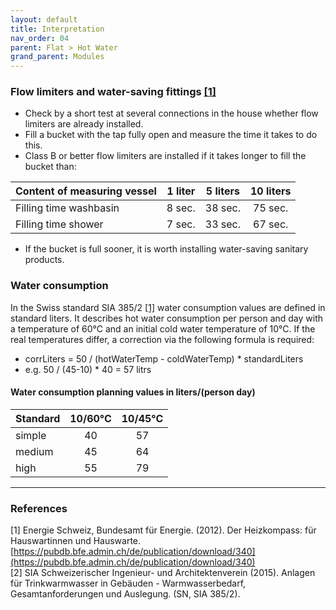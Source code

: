 ```yaml
---
layout: default
title: Interpretation
nav_order: 04
parent: Flat > Hot Water
grand_parent: Modules
---
```


### Flow limiters and water-saving fittings <a href="#inter_heatcompass">[1]</a>
- Check by a short test at several connections in the house whether flow limiters are already installed.
- Fill a bucket with the tap fully open and measure the time it takes to do this.
- Class B or better flow limiters are installed if it takes longer to fill the bucket than:

| Content of measuring vessel      | 1 liter | 5 liters | 10 liters |
|:---------------------------------|:-------:|:--------:|:---------:|
| Filling time washbasin           | 8 sec.  | 38 sec.  | 75 sec.   |
| Filling time shower              | 7 sec.  | 33 sec.  | 67 sec.   |

- If the bucket is full sooner, it is worth installing water-saving sanitary products.

### Water consumption
In the Swiss standard SIA 385/2 <a href="#inter_sia385">[1]</a> water consumption values are defined in standard liters. It describes hot water consumption per person and day with a temperature of 60°C and an initial cold water temperature of 10°C.
If the real temperatures differ, a correction via the following formula is required:
- corrLiters = 50 / (hotWaterTemp - coldWaterTemp) * standardLiters
- e.g. 50 / (45-10) * 40 = 57 litrs


#### Water consumption planning values in liters/(person day)

| Standard | 10/60°C | 10/45°C |
|:---------|:-------:|:-------:|
| simple   | 40      | 57      |
| medium   | 45      | 64      |
| high     | 55      | 79      |
 
<hr>

### References
<a id="inter_heatcompass">[1]</a> Energie Schweiz, Bundesamt für Energie. (2012). Der Heizkompass: für Hauswartinnen und Hauswarte.[https://pubdb.bfe.admin.ch/de/publication/download/340](https://pubdb.bfe.admin.ch/de/publication/download/340)<br>
<a id="inter_sia385">[2]</a> SIA Schweizerischer Ingenieur- und Architektenverein (2015). Anlagen für Trinkwarmwasser in Gebäuden - Warmwasserbedarf, Gesamtanforderungen und Auslegung. (SN, SIA 385/2).<br>
